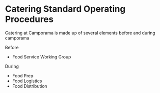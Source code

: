 # Catering Standard Operating Procedures

Catering at Camporama is made up of several elements before and during camporama

Before
* Food Service Working Group

During
* Food Prep
* Food Logistics
* Food Distribution

